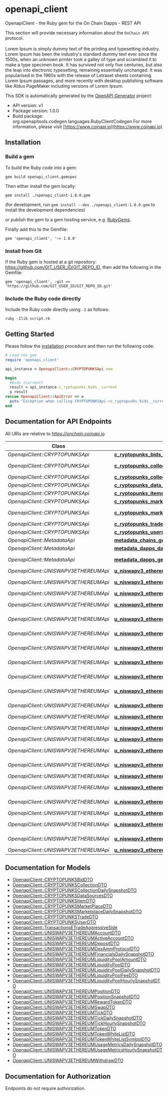 # openapi_client

OpenapiClient - the Ruby gem for the On Chain Dapps - REST API


This section will provide necessary information about the `OnChain API` protocol. 
<br/><br/>
Lorem Ipsum is simply dummy text of the printing and typesetting industry. Lorem Ipsum has been the industry's standard dummy text ever since the 1500s, when an unknown printer took a galley of type and scrambled it to make a type specimen book. It has survived not only five centuries, but also the leap into electronic typesetting, remaining essentially unchanged. It was popularised in the 1960s with the release of Letraset sheets containing Lorem Ipsum passages, and more recently with desktop publishing software like Aldus PageMaker including versions of Lorem Ipsum.        
                    

This SDK is automatically generated by the [OpenAPI Generator](https://openapi-generator.tech) project:

- API version: v1
- Package version: 1.0.0
- Build package: org.openapitools.codegen.languages.RubyClientCodegen
For more information, please visit [https://www.coinapi.io](https://www.coinapi.io)

## Installation

### Build a gem

To build the Ruby code into a gem:

```shell
gem build openapi_client.gemspec
```

Then either install the gem locally:

```shell
gem install ./openapi_client-1.0.0.gem
```

(for development, run `gem install --dev ./openapi_client-1.0.0.gem` to install the development dependencies)

or publish the gem to a gem hosting service, e.g. [RubyGems](https://rubygems.org/).

Finally add this to the Gemfile:

    gem 'openapi_client', '~> 1.0.0'

### Install from Git

If the Ruby gem is hosted at a git repository: https://github.com/GIT_USER_ID/GIT_REPO_ID, then add the following in the Gemfile:

    gem 'openapi_client', :git => 'https://github.com/GIT_USER_ID/GIT_REPO_ID.git'

### Include the Ruby code directly

Include the Ruby code directly using `-I` as follows:

```shell
ruby -Ilib script.rb
```

## Getting Started

Please follow the [installation](#installation) procedure and then run the following code:

```ruby
# Load the gem
require 'openapi_client'

api_instance = OpenapiClient::CRYPTOPUNKSApi.new

begin
  #Bids (current)
  result = api_instance.c_ryptopunks_bids__current
  p result
rescue OpenapiClient::ApiError => e
  puts "Exception when calling CRYPTOPUNKSApi->c_ryptopunks_bids__current: #{e}"
end

```

## Documentation for API Endpoints

All URIs are relative to *https://onchain.coinapi.io*

Class | Method | HTTP request | Description
------------ | ------------- | ------------- | -------------
*OpenapiClient::CRYPTOPUNKSApi* | [**c_ryptopunks_bids__current**](docs/CRYPTOPUNKSApi.md#c_ryptopunks_bids__current) | **GET** /v1/dapps/cryptopunks/bids/current | Bids (current)
*OpenapiClient::CRYPTOPUNKSApi* | [**c_ryptopunks_collection_daily_snapshots__current**](docs/CRYPTOPUNKSApi.md#c_ryptopunks_collection_daily_snapshots__current) | **GET** /v1/dapps/cryptopunks/collectionDailySnapshots/current | CollectionDailySnapshots (current)
*OpenapiClient::CRYPTOPUNKSApi* | [**c_ryptopunks_collections__current**](docs/CRYPTOPUNKSApi.md#c_ryptopunks_collections__current) | **GET** /v1/dapps/cryptopunks/collections/current | Collections (current)
*OpenapiClient::CRYPTOPUNKSApi* | [**c_ryptopunks_data_sources__current**](docs/CRYPTOPUNKSApi.md#c_ryptopunks_data_sources__current) | **GET** /v1/dapps/cryptopunks/dataSources/current | DataSources (current)
*OpenapiClient::CRYPTOPUNKSApi* | [**c_ryptopunks_items__current**](docs/CRYPTOPUNKSApi.md#c_ryptopunks_items__current) | **GET** /v1/dapps/cryptopunks/items/current | Items (current)
*OpenapiClient::CRYPTOPUNKSApi* | [**c_ryptopunks_market_places__current**](docs/CRYPTOPUNKSApi.md#c_ryptopunks_market_places__current) | **GET** /v1/dapps/cryptopunks/marketPlaces/current | MarketPlaces (current)
*OpenapiClient::CRYPTOPUNKSApi* | [**c_ryptopunks_marketplace_daily_snapshots__current**](docs/CRYPTOPUNKSApi.md#c_ryptopunks_marketplace_daily_snapshots__current) | **GET** /v1/dapps/cryptopunks/marketplaceDailySnapshots/current | MarketplaceDailySnapshots (current)
*OpenapiClient::CRYPTOPUNKSApi* | [**c_ryptopunks_trades__current**](docs/CRYPTOPUNKSApi.md#c_ryptopunks_trades__current) | **GET** /v1/dapps/cryptopunks/trades/current | Trades (current)
*OpenapiClient::CRYPTOPUNKSApi* | [**c_ryptopunks_users__current**](docs/CRYPTOPUNKSApi.md#c_ryptopunks_users__current) | **GET** /v1/dapps/cryptopunks/users/current | Users (current)
*OpenapiClient::MetadataApi* | [**metadata_chains_get**](docs/MetadataApi.md#metadata_chains_get) | **GET** /metadata/chains | List all chains.
*OpenapiClient::MetadataApi* | [**metadata_dapps_dapp_name_get**](docs/MetadataApi.md#metadata_dapps_dapp_name_get) | **GET** /metadata/dapps/{dappName} | Gets dapp by name.
*OpenapiClient::MetadataApi* | [**metadata_dapps_get**](docs/MetadataApi.md#metadata_dapps_get) | **GET** /metadata/dapps | List all decentralized applications.
*OpenapiClient::UNISWAPV3ETHEREUMApi* | [**u_niswapv3_ethereum_accounts__current**](docs/UNISWAPV3ETHEREUMApi.md#u_niswapv3_ethereum_accounts__current) | **GET** /v1/dapps/uniswap-v3-ethereum/accounts/current | Accounts (current)
*OpenapiClient::UNISWAPV3ETHEREUMApi* | [**u_niswapv3_ethereum_active_accounts__current**](docs/UNISWAPV3ETHEREUMApi.md#u_niswapv3_ethereum_active_accounts__current) | **GET** /v1/dapps/uniswap-v3-ethereum/activeAccounts/current | ActiveAccounts (current)
*OpenapiClient::UNISWAPV3ETHEREUMApi* | [**u_niswapv3_ethereum_deposits__current**](docs/UNISWAPV3ETHEREUMApi.md#u_niswapv3_ethereum_deposits__current) | **GET** /v1/dapps/uniswap-v3-ethereum/deposits/current | Deposits (current)
*OpenapiClient::UNISWAPV3ETHEREUMApi* | [**u_niswapv3_ethereum_dex_amm_protocols__current**](docs/UNISWAPV3ETHEREUMApi.md#u_niswapv3_ethereum_dex_amm_protocols__current) | **GET** /v1/dapps/uniswap-v3-ethereum/dexAmmProtocols/current | DexAmmProtocols (current)
*OpenapiClient::UNISWAPV3ETHEREUMApi* | [**u_niswapv3_ethereum_financials_daily_snapshots__current**](docs/UNISWAPV3ETHEREUMApi.md#u_niswapv3_ethereum_financials_daily_snapshots__current) | **GET** /v1/dapps/uniswap-v3-ethereum/financialsDailySnapshots/current | FinancialsDailySnapshots (current)
*OpenapiClient::UNISWAPV3ETHEREUMApi* | [**u_niswapv3_ethereum_liquidity_pool_amounts__current**](docs/UNISWAPV3ETHEREUMApi.md#u_niswapv3_ethereum_liquidity_pool_amounts__current) | **GET** /v1/dapps/uniswap-v3-ethereum/liquidityPoolAmounts/current | LiquidityPoolAmounts (current)
*OpenapiClient::UNISWAPV3ETHEREUMApi* | [**u_niswapv3_ethereum_liquidity_pool_daily_snapshots__current**](docs/UNISWAPV3ETHEREUMApi.md#u_niswapv3_ethereum_liquidity_pool_daily_snapshots__current) | **GET** /v1/dapps/uniswap-v3-ethereum/liquidityPoolDailySnapshots/current | LiquidityPoolDailySnapshots (current)
*OpenapiClient::UNISWAPV3ETHEREUMApi* | [**u_niswapv3_ethereum_liquidity_pool_fees__current**](docs/UNISWAPV3ETHEREUMApi.md#u_niswapv3_ethereum_liquidity_pool_fees__current) | **GET** /v1/dapps/uniswap-v3-ethereum/liquidityPoolFees/current | LiquidityPoolFees (current)
*OpenapiClient::UNISWAPV3ETHEREUMApi* | [**u_niswapv3_ethereum_liquidity_pool_hourly_snapshots__current**](docs/UNISWAPV3ETHEREUMApi.md#u_niswapv3_ethereum_liquidity_pool_hourly_snapshots__current) | **GET** /v1/dapps/uniswap-v3-ethereum/liquidityPoolHourlySnapshots/current | LiquidityPoolHourlySnapshots (current)
*OpenapiClient::UNISWAPV3ETHEREUMApi* | [**u_niswapv3_ethereum_liquidity_pools__current**](docs/UNISWAPV3ETHEREUMApi.md#u_niswapv3_ethereum_liquidity_pools__current) | **GET** /v1/dapps/uniswap-v3-ethereum/liquidityPools/current | LiquidityPools (current)
*OpenapiClient::UNISWAPV3ETHEREUMApi* | [**u_niswapv3_ethereum_position_snapshots__current**](docs/UNISWAPV3ETHEREUMApi.md#u_niswapv3_ethereum_position_snapshots__current) | **GET** /v1/dapps/uniswap-v3-ethereum/positionSnapshots/current | PositionSnapshots (current)
*OpenapiClient::UNISWAPV3ETHEREUMApi* | [**u_niswapv3_ethereum_positions__current**](docs/UNISWAPV3ETHEREUMApi.md#u_niswapv3_ethereum_positions__current) | **GET** /v1/dapps/uniswap-v3-ethereum/positions/current | Positions (current)
*OpenapiClient::UNISWAPV3ETHEREUMApi* | [**u_niswapv3_ethereum_reward_tokens__current**](docs/UNISWAPV3ETHEREUMApi.md#u_niswapv3_ethereum_reward_tokens__current) | **GET** /v1/dapps/uniswap-v3-ethereum/rewardTokens/current | RewardTokens (current)
*OpenapiClient::UNISWAPV3ETHEREUMApi* | [**u_niswapv3_ethereum_swaps__current**](docs/UNISWAPV3ETHEREUMApi.md#u_niswapv3_ethereum_swaps__current) | **GET** /v1/dapps/uniswap-v3-ethereum/swaps/current | Swaps (current)
*OpenapiClient::UNISWAPV3ETHEREUMApi* | [**u_niswapv3_ethereum_tick_daily_snapshots__current**](docs/UNISWAPV3ETHEREUMApi.md#u_niswapv3_ethereum_tick_daily_snapshots__current) | **GET** /v1/dapps/uniswap-v3-ethereum/tickDailySnapshots/current | TickDailySnapshots (current)
*OpenapiClient::UNISWAPV3ETHEREUMApi* | [**u_niswapv3_ethereum_tick_hourly_snapshots__current**](docs/UNISWAPV3ETHEREUMApi.md#u_niswapv3_ethereum_tick_hourly_snapshots__current) | **GET** /v1/dapps/uniswap-v3-ethereum/tickHourlySnapshots/current | TickHourlySnapshots (current)
*OpenapiClient::UNISWAPV3ETHEREUMApi* | [**u_niswapv3_ethereum_ticks__current**](docs/UNISWAPV3ETHEREUMApi.md#u_niswapv3_ethereum_ticks__current) | **GET** /v1/dapps/uniswap-v3-ethereum/ticks/current | Ticks (current)
*OpenapiClient::UNISWAPV3ETHEREUMApi* | [**u_niswapv3_ethereum_token_white_list_symbols__current**](docs/UNISWAPV3ETHEREUMApi.md#u_niswapv3_ethereum_token_white_list_symbols__current) | **GET** /v1/dapps/uniswap-v3-ethereum/tokenWhiteListSymbols/current | TokenWhiteListSymbols (current)
*OpenapiClient::UNISWAPV3ETHEREUMApi* | [**u_niswapv3_ethereum_token_white_lists__current**](docs/UNISWAPV3ETHEREUMApi.md#u_niswapv3_ethereum_token_white_lists__current) | **GET** /v1/dapps/uniswap-v3-ethereum/tokenWhiteLists/current | TokenWhiteLists (current)
*OpenapiClient::UNISWAPV3ETHEREUMApi* | [**u_niswapv3_ethereum_tokens__current**](docs/UNISWAPV3ETHEREUMApi.md#u_niswapv3_ethereum_tokens__current) | **GET** /v1/dapps/uniswap-v3-ethereum/tokens/current | Tokens (current)
*OpenapiClient::UNISWAPV3ETHEREUMApi* | [**u_niswapv3_ethereum_usage_metrics_daily_snapshots__current**](docs/UNISWAPV3ETHEREUMApi.md#u_niswapv3_ethereum_usage_metrics_daily_snapshots__current) | **GET** /v1/dapps/uniswap-v3-ethereum/usageMetricsDailySnapshots/current | UsageMetricsDailySnapshots (current)
*OpenapiClient::UNISWAPV3ETHEREUMApi* | [**u_niswapv3_ethereum_usage_metrics_hourly_snapshots__current**](docs/UNISWAPV3ETHEREUMApi.md#u_niswapv3_ethereum_usage_metrics_hourly_snapshots__current) | **GET** /v1/dapps/uniswap-v3-ethereum/usageMetricsHourlySnapshots/current | UsageMetricsHourlySnapshots (current)
*OpenapiClient::UNISWAPV3ETHEREUMApi* | [**u_niswapv3_ethereum_withdraws__current**](docs/UNISWAPV3ETHEREUMApi.md#u_niswapv3_ethereum_withdraws__current) | **GET** /v1/dapps/uniswap-v3-ethereum/withdraws/current | Withdraws (current)


## Documentation for Models

 - [OpenapiClient::CRYPTOPUNKSBidDTO](docs/CRYPTOPUNKSBidDTO.md)
 - [OpenapiClient::CRYPTOPUNKSCollectionDTO](docs/CRYPTOPUNKSCollectionDTO.md)
 - [OpenapiClient::CRYPTOPUNKSCollectionDailySnapshotDTO](docs/CRYPTOPUNKSCollectionDailySnapshotDTO.md)
 - [OpenapiClient::CRYPTOPUNKSDataSourcesDTO](docs/CRYPTOPUNKSDataSourcesDTO.md)
 - [OpenapiClient::CRYPTOPUNKSItemDTO](docs/CRYPTOPUNKSItemDTO.md)
 - [OpenapiClient::CRYPTOPUNKSMarketPlaceDTO](docs/CRYPTOPUNKSMarketPlaceDTO.md)
 - [OpenapiClient::CRYPTOPUNKSMarketplaceDailySnapshotDTO](docs/CRYPTOPUNKSMarketplaceDailySnapshotDTO.md)
 - [OpenapiClient::CRYPTOPUNKSTradeDTO](docs/CRYPTOPUNKSTradeDTO.md)
 - [OpenapiClient::CRYPTOPUNKSUserDTO](docs/CRYPTOPUNKSUserDTO.md)
 - [OpenapiClient::TransactionsETradeAggressiveSide](docs/TransactionsETradeAggressiveSide.md)
 - [OpenapiClient::UNISWAPV3ETHEREUMAccountDTO](docs/UNISWAPV3ETHEREUMAccountDTO.md)
 - [OpenapiClient::UNISWAPV3ETHEREUMActiveAccountDTO](docs/UNISWAPV3ETHEREUMActiveAccountDTO.md)
 - [OpenapiClient::UNISWAPV3ETHEREUMDepositDTO](docs/UNISWAPV3ETHEREUMDepositDTO.md)
 - [OpenapiClient::UNISWAPV3ETHEREUMDexAmmProtocolDTO](docs/UNISWAPV3ETHEREUMDexAmmProtocolDTO.md)
 - [OpenapiClient::UNISWAPV3ETHEREUMFinancialsDailySnapshotDTO](docs/UNISWAPV3ETHEREUMFinancialsDailySnapshotDTO.md)
 - [OpenapiClient::UNISWAPV3ETHEREUMLiquidityPoolAmountDTO](docs/UNISWAPV3ETHEREUMLiquidityPoolAmountDTO.md)
 - [OpenapiClient::UNISWAPV3ETHEREUMLiquidityPoolDTO](docs/UNISWAPV3ETHEREUMLiquidityPoolDTO.md)
 - [OpenapiClient::UNISWAPV3ETHEREUMLiquidityPoolDailySnapshotDTO](docs/UNISWAPV3ETHEREUMLiquidityPoolDailySnapshotDTO.md)
 - [OpenapiClient::UNISWAPV3ETHEREUMLiquidityPoolFeeDTO](docs/UNISWAPV3ETHEREUMLiquidityPoolFeeDTO.md)
 - [OpenapiClient::UNISWAPV3ETHEREUMLiquidityPoolHourlySnapshotDTO](docs/UNISWAPV3ETHEREUMLiquidityPoolHourlySnapshotDTO.md)
 - [OpenapiClient::UNISWAPV3ETHEREUMPositionDTO](docs/UNISWAPV3ETHEREUMPositionDTO.md)
 - [OpenapiClient::UNISWAPV3ETHEREUMPositionSnapshotDTO](docs/UNISWAPV3ETHEREUMPositionSnapshotDTO.md)
 - [OpenapiClient::UNISWAPV3ETHEREUMRewardTokenDTO](docs/UNISWAPV3ETHEREUMRewardTokenDTO.md)
 - [OpenapiClient::UNISWAPV3ETHEREUMSwapDTO](docs/UNISWAPV3ETHEREUMSwapDTO.md)
 - [OpenapiClient::UNISWAPV3ETHEREUMTickDTO](docs/UNISWAPV3ETHEREUMTickDTO.md)
 - [OpenapiClient::UNISWAPV3ETHEREUMTickDailySnapshotDTO](docs/UNISWAPV3ETHEREUMTickDailySnapshotDTO.md)
 - [OpenapiClient::UNISWAPV3ETHEREUMTickHourlySnapshotDTO](docs/UNISWAPV3ETHEREUMTickHourlySnapshotDTO.md)
 - [OpenapiClient::UNISWAPV3ETHEREUMTokenDTO](docs/UNISWAPV3ETHEREUMTokenDTO.md)
 - [OpenapiClient::UNISWAPV3ETHEREUMTokenWhiteListDTO](docs/UNISWAPV3ETHEREUMTokenWhiteListDTO.md)
 - [OpenapiClient::UNISWAPV3ETHEREUMTokenWhiteListSymbolDTO](docs/UNISWAPV3ETHEREUMTokenWhiteListSymbolDTO.md)
 - [OpenapiClient::UNISWAPV3ETHEREUMUsageMetricsDailySnapshotDTO](docs/UNISWAPV3ETHEREUMUsageMetricsDailySnapshotDTO.md)
 - [OpenapiClient::UNISWAPV3ETHEREUMUsageMetricsHourlySnapshotDTO](docs/UNISWAPV3ETHEREUMUsageMetricsHourlySnapshotDTO.md)
 - [OpenapiClient::UNISWAPV3ETHEREUMWithdrawDTO](docs/UNISWAPV3ETHEREUMWithdrawDTO.md)


## Documentation for Authorization

Endpoints do not require authorization.

